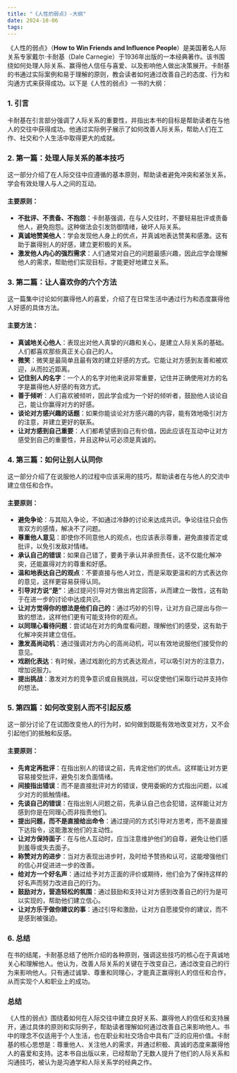 ```yaml
---
title: "《人性的弱点》-大纲"
date: 2024-10-06
tags: 
---
```

《人性的弱点》（**How to Win Friends and Influence People**）是美国著名人际关系专家戴尔·卡耐基（Dale Carnegie）于1936年出版的一本经典著作。该书围绕如何处理人际关系、赢得他人信任与喜爱、以及影响他人做出决策展开。卡耐基的书通过实际案例和易于理解的原则，教会读者如何通过改善自己的态度、行为和沟通方式来获得成功。以下是《人性的弱点》一书的大纲：

### 1. **引言**
卡耐基在引言部分强调了人际关系的重要性，并指出本书的目标是帮助读者在与他人的交往中获得成功。他通过实际例子展示了如何改善人际关系，帮助人们在工作、社交和个人生活中取得更大的成就。

### 2. **第一篇：处理人际关系的基本技巧**
这一部分介绍了在人际交往中应遵循的基本原则，帮助读者避免冲突和紧张关系，学会有效处理人与人之间的互动。

#### 主要原则：
- **不批评、不责备、不抱怨**：卡耐基强调，在与人交往时，不要轻易批评或责备他人，避免抱怨。这种做法会引发防御情绪，破坏人际关系。
- **真诚地赞美他人**：学会发现他人身上的优点，并真诚地表达赞美和感激。这有助于赢得别人的好感，建立更积极的关系。
- **激发他人内心的强烈需求**：人们通常对自己的问题最感兴趣，因此应学会理解他人的需求，帮助他们实现目标，才能更好地建立关系。

### 3. **第二篇：让人喜欢你的六个方法**
这一篇集中讨论如何赢得他人的喜爱，介绍了在日常生活中通过行为和态度赢得他人好感的具体方法。

#### 主要方法：
- **真诚地关心他人**：表现出对他人真挚的兴趣和关心，是建立人际关系的基础。人们都喜欢那些真正关心自己的人。
- **微笑**：微笑是最简单且最有效的建立好感的方式。它能让对方感到友善和被欢迎，从而拉近距离。
- **记住别人的名字**：一个人的名字对他来说非常重要，记住并正确使用对方的名字是赢得他人好感的有效方式。
- **善于倾听**：人们喜欢被倾听，因此学会成为一个好的倾听者，鼓励他人谈论自己，能让你赢得对方的好感。
- **谈论对方感兴趣的话题**：如果你能谈论对方感兴趣的内容，能有效地吸引对方的注意，并建立更好的联系。
- **让对方感到自己重要**：人们都希望感到自己有价值，因此应该在互动中让对方感受到自己的重要性，并且这种认可必须是真诚的。

### 4. **第三篇：如何让别人认同你**
这一部分介绍了在说服他人的过程中应该采用的技巧，帮助读者在与他人的交流中建立信任和合作。

#### 主要原则：
- **避免争论**：与其陷入争论，不如通过冷静的讨论来达成共识。争论往往只会伤害双方的感情，解决不了问题。
- **尊重他人意见**：即使你不同意他人的观点，也应该表示尊重，避免直接否定或批评，以免引发敌对情绪。
- **承认自己的错误**：如果自己错了，要勇于承认并承担责任，这不仅能化解冲突，还能赢得对方的尊重和好感。
- **温和地表达自己的观点**：不要直接与他人对立，而是采取更温和的方式表达你的意见，这样更容易获得认同。
- **引导对方说“是”**：通过提问引导对方做出肯定回答，从而建立一致性，这有助于在进一步的讨论中达成共识。
- **让对方觉得你的想法是他们自己的**：通过巧妙的引导，让对方自己提出与你一致的想法，这样他们更有可能支持你的观点。
- **以同理心看待问题**：尝试站在对方的角度看问题，理解他们的感受，这有助于化解冲突并建立信任。
- **激发高尚动机**：通过强调对方内心的高尚动机，可以有效地说服他们接受你的意见。
- **戏剧化表达**：有时候，通过戏剧化的方式表达观点，可以吸引对方的注意力，增加说服力。
- **提出挑战**：激发对方的竞争意识或自我挑战，可以促使他们采取行动并支持你的想法。

### 5. **第四篇：如何改变别人而不引起反感**
这一部分讨论了在试图改变他人的行为时，如何做到既能有效地改变对方，又不会引起他们的抵触和反感。

#### 主要原则：
- **先肯定再批评**：在指出别人的错误之前，先肯定他们的优点。这样能让对方更容易接受批评，避免引发负面情绪。
- **间接指出错误**：而不是直接批评对方的错误，使用委婉的方式指出问题，以减少对方的抵触情绪。
- **先谈自己的错误**：在指出别人问题之前，先承认自己也会犯错，这样能让对方感到你是在同理心而非指责他们。
- **提出问题，而不是直接给出命令**：通过提问的方式引导对方思考，而不是直接下达指令，这能激发他们的主动性。
- **让对方保持面子**：在与他人互动时，应当注意维护他们的自尊，避免让他们感到羞辱或失去面子。
- **称赞对方的进步**：当对方表现出进步时，及时给予赞扬和认可，这能增强他们的信心并促进进一步的改善。
- **给对方一个好名声**：通过给予对方正面的评价或期待，他们会为了保持这样的好名声而努力改进自己的行为。
- **鼓励对方，营造轻松的氛围**：通过鼓励和支持让对方感到改善自己的行为是可以实现的，帮助他们建立信心。
- **让对方乐于做你建议的事**：通过引导和激励，让对方自愿接受你的建议，而不是感到被强迫。

### 6. **总结**
在书的结尾，卡耐基总结了他所介绍的各种原则，强调这些技巧的核心在于真诚地关心和理解他人。他认为，改善人际关系的关键在于改变自己，通过改变自己的行为来影响他人。只有通过诚挚、尊重和同理心，才能真正赢得别人的信任和合作，从而实现个人和职业上的成功。

### 总结
《人性的弱点》围绕着如何在人际交往中建立良好关系、赢得他人的信任和支持展开，通过具体的原则和实际例子，帮助读者理解如何通过改善自己来影响他人。书中的理念不仅适用于个人生活，也在职业和社交场合中具有广泛的应用价值。卡耐基的核心思想是：尊重他人、关注他人的需求，并通过积极、真诚的态度来赢得他人的喜爱和支持。这本书自出版以来，已经帮助了无数人提升了他们的人际关系和沟通技巧，被认为是沟通学和人际关系学的经典之作。
